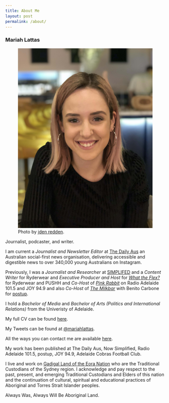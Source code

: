 ```yaml
---
title: About Me
layout: post
permalink: /about/
---
```


### Mariah Lattas

<figure>
  <img alt="Mariah Lattas" src="/assets/images/about-me.jpg" />
  <figcaption>
      Photo by <a href="https://www.jden.me">jden redden</a>.
  </figcaption>
</figure>

Journalist, podcaster, and writer.

I am current a *Journalist and Newsletter Editor* at [The Daily Aus](https://www.thedailyaus.com.au) an Australian social-first news organisation, delivering accessible and digestible news to over 340,000 young Australians on Instagram. 

Previously, I was a *Journalist and Researcher* at [SIMPLIFED](https://nowsimplified.org) and a *Content Writer* for Ryderwear and *Executive Producer and Host* for *[What the Flex?](https://podcasts.apple.com/au/podcast/what-the-flex/id1501639880)* for Ryderwear and PUSHH and *Co-Host* of *[Pink Rabbit](http://radioadelaide.org.au/program/pink-rabbit/)* on Radio Adelaide 101.5 and JOY 94.9 and also *Co-Host* of *[The Milkbar](https://podcasts.apple.com/au/podcast/the-milkbar/id1478059008)* with Benito Carbone for [postup](http://postup.com.au).

I hold a *Bachelor of Media* and *Bachelor of Arts (Politics and International Relations)* from the Univeristy of Adelaide.

My full CV can be found [here](/cv.html).

My Tweets can be found at [@mariahlattas](https://twitter.com/mariahlattas).

All the ways you can contact me are available [here](/contact.html).

My work has been published at The Daily Aus, Now Simplified, Radio Adelaide 101.5, postup, JOY 94.9, Adelaide Cobras Football Club.

I live and work on [Gadigal Land of the Eora Nation](https://aiatsis.gov.au/explore/map-indigenous-australia) who are the Traditional Custodians of the Sydney region. I acknowledge and pay respect to the past, present, and emerging Traditional Custodians and Elders of this nation and the continuation of cultural, spiritual and educational practices of Aboriginal and Torres Strait Islander peoples.

Always Was, Always Will Be Aboriginal Land.

<!--I will be travelling to the United States in early 2020 to observe the 2020 Presidential Election Primaries. If you would like me to write for you from the field, please get in [touch](mailto:mariahlattas1@gmail.com).-->
